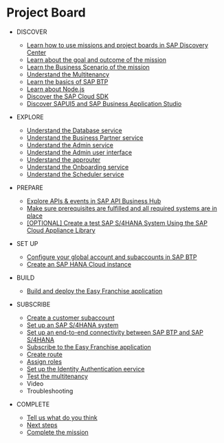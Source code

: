 # Project Board
<!-- disco-toc-start -->
- DISCOVER
    - [Learn how to use missions and project boards in SAP Discovery Center](./discover/how-to-use-missions/README.md)
    - [Learn about the goal and outcome of the mission](./discover/goal-and-outcome-of-mission/README.md)
    - [Learn the Business Scenario of the mission](./discover/business-scenario/README.md)
    - [Understand the Multitenancy](./discover/multitenancy/README.md)
    - [Learn the basics of SAP BTP](./discover/sap-btp-basics/README.md)
    - [Learn about Node.js](./discover/nodejs/README.md)
    - [Discover the SAP Cloud SDK](./discover/discover-sap-cloud-sdk/README.md)
    - [Discover SAPUI5 and SAP Business Application Studio](./discover/ui5-fiori-elements-business-app-studio/README.md)
- EXPLORE
    - [Understand the Database service](../../tree/main/db/README.md)
    - [Understand the Business Partner service](../../tree/main/businessPartner/README.md)
    - [Understand the Admin service](../../tree/main/admin-srv/README.md)
    - [Understand the Admin user interface](../../tree/main/adminui/readme.md)
    - [Understand the approuter](../../tree/main/approuter/README.md)
    - [Understand the Onboarding service](../../tree/main/onboardingservice/README.md)
    - [Understand the Scheduler service](../../tree/main/scheduler/README.md)


- PREPARE
    - [Explore APIs & events in SAP API Business Hub](./prepare/explore-apis-and-events/README.md)
    - [Make sure prerequisites are fulfilled and all required systems are in place](./prepare/mission-prerequisites/README.md)
    - [[OPTIONAL] Create a test SAP S/4HANA System Using the SAP Cloud Appliance Library](https://github.com/SAP-samples/cloud-extension-ecc-business-process/blob/mission/mission/cal-setup/CALS4H.md)
    

- SET UP
    - [Configure your global account and subaccounts in SAP BTP](./set-up/configure-account/README.md)
    - [Create an SAP HANA Cloud instance](./set-up/hana/README.md)

- BUILD
   - [Build and deploy the Easy Franchise application](./build/bas/README.md)
   
   
    
- SUBSCRIBE
   - [Create a customer subaccount](./subscribe/create-subscriber-subaccount/README.md)
   - [Set up an SAP S/4HANA system](https://github.com/SAP-samples/cloud-extension-html5-sample/blob/mission/mission/s4h-setup/README.md)
   - [Set up an end-to-end connectivity between SAP BTP and SAP S/4HANA](https://github.com/SAP-samples/cloud-extension-html5-sample/blob/mission/mission/connectivity/README.md) 
   - [Subscribe to the Easy Franchise application](./subscribe/subscription/README.md)
   - [Create route](./subscribe/route-creation/README.md)
   - [Assign roles](./subscribe/assign-roles/README.md)
   - [Set up the Identity Authentication eervice](./subscribe/idp/README.md)
   - [Test the multitenancy](./subscribe/run-application/README.md#running-the-application)
   -  Video
   -  Troubleshooting
 
 - COMPLETE
    - [Tell us what do you think](./complete/give-feedback/README.md)
    - [Next steps](./complete/next-steps/README.md)
    - [Complete the mission](./complete/complete-mission/README.md)
    
<!-- disco-toc-end -->

